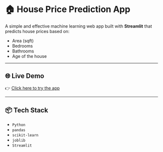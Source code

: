 
# 🏠 House Price Prediction App

A simple and effective machine learning web app built with **Streamlit** that predicts house prices based on:

- Area (sqft)
- Bedrooms
- Bathrooms
- Age of the house


---

## 🌐 Live Demo

👉 [Click here to try the app](https://vasundhra272-house-price-app.streamlit.app)

---

## 📦 Tech Stack

- `Python`
- `pandas`
- `scikit-learn`
- `joblib`
- `Streamlit`
